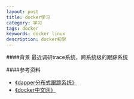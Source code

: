 ```yaml
---
layout: post
title: docker学习
category: 学习
tags: docker
keywords: docker linux
description: docker初学
---
```


####背景
最近调研trace系统，跨系统级的跟踪系统

####参考资料
- [《dapper分布式跟踪系统》](https://github.com/bigbully/Dapper-translation/blob/master/dapper%E5%88%86%E5%B8%83%E5%BC%8F%E8%B7%9F%E8%B8%AA%E7%B3%BB%E7%BB%9F%E5%8E%9F%E6%96%87.pdf)
- [《docker中文网》](http://www.docker.org.cn/book/docker/what-is-docker-16.html)
